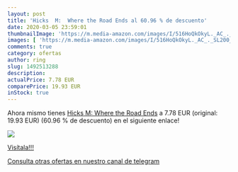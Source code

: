 ```yaml
---
layout: post
title: 'Hicks  M:  Where the Road Ends al 60.96 % de descuento'
date: 2020-03-05 23:59:01
thumbnailImage: 'https://m.media-amazon.com/images/I/516HoQkOkyL._AC_._SL200_.jpg'
images: [ 'https://m.media-amazon.com/images/I/516HoQkOkyL._AC_._SL200_.jpg' ]
comments: true
category: ofertas
author: ring
slug: 1492513288
description:
actualPrice: 7.78 EUR
comparePrice: 19.93 EUR
inStock: true
---
```


Ahora mismo tienes [Hicks  M:  Where the Road Ends](https://www.amazon.es/dp/1492513288/?tag=redken-21) a 7.78 EUR (original: 19.93 EUR) (60.96 %  de descuento) en el siguiente enlace!

[![](https://m.media-amazon.com/images/I/516HoQkOkyL._AC_._SL200_.jpg)](https://www.amazon.es/dp/1492513288/?tag=redken-21)

[Visítala!!!](https://www.amazon.es/dp/1492513288/?tag=redken-21)

[Consulta otras ofertas en nuestro canal de telegram](https://t.me/s/ofertas25)
